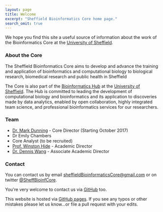 ```yaml
---
layout: page
title: Welcome
excerpt: "Sheffield Bioinformatics Core home page."
search_omit: true
---
```


We hope you find this site a useful source of information about the work of the Bioinformatics Core at the [University of Sheffield](https://www.sheffield.ac.uk/).

### About the Core

The Sheffield Bioinformatics Core aims to develop and advance the training and application of bioinformatics and computational biology to biological research, biomedical research and public health in Sheffield

The Core is also part of the [Bioinformatics Hub](http://bioinformatics.group.shef.ac.uk/) at the [University of Sheffield](https://www.sheffield.ac.uk/). The Hub is committed to leading the development of computational biology and bioinformatics and its application to discoveries made by data analytics, enabled by open collaboration, highly integrated team science, and professional bioinformatics services for our researchers. 

### Team

- [Dr. Mark Dunning](http://markdunning.github.io/) - Core Director (Starting October 2017)
- Dr Emily Chambers 
- Core Analyst (to be recruited)  
- [Prof. Winston Hide](https://www.sheffield.ac.uk/neuroscience/staff/hide) - Academic Director
- [Dr. Dennis Wang](https://www.sheffield.ac.uk/neuroscience/staff/wang) - Associate Academic Director



### Contact

You can contact us by email [sheffieldBioinformaticsCore@gmail.com](mailto:sheffieldBioinformaticsCore@gmail.com) or on twitter [@SheffBioinfCore](https://twitter.com/SheffBioinfCore).

You're very welcome to contact us via [GitHub](https://github.com/sheffield-bioinformatics-core) too. 

This website is hosted via [GitHub pages](https://github.com/sheffield-bioinformatics-core/sheffield-bioinformatics-core.github.io). If you see any typos or other mistakes please let us know...or file a pull request with your edits.


<!---
Commented out the code to list recent posts. Might be useful again one day in the future!
<ul class="post-list">
{% for post in site.posts limit:10 %}
  <li><article><a href="{{ site.url }}{{ post.url }}">{{ post.title }} <span class="entry-date"><time datetime="{{ post.date | date_to_xmlschema }}">{{ post.date | date: "%B %d, %Y" }}</time></span>{% if post.excerpt %} <span class="excerpt">{{ post.excerpt | remove: '\[ ... \]' | remove: '\( ... \)' | markdownify | strip_html | strip_newlines | escape_once }}</span>{% endif %}</a></article></li>
{% endfor %}
</ul>
-->
